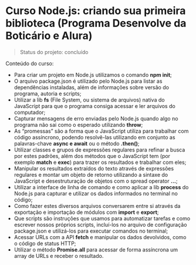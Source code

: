 # Curso Node.js: criando sua primeira biblioteca (Programa Desenvolve da Boticário e Alura)

> Status do projeto: concluído

Conteúdo do curso:

* Para criar um projeto em Node.js utilizamos o comando **npm init**;
* O arquivo package.json é utilizado pelo Node.js para listar as dependências instaladas, além de informações sobre versão do programa, autoria e scripts;
* Utilizar a lib **fs** (File System, ou sistema de arquivos) nativa do JavaScript para que o programa consiga acessar e ler arquivos do computador;
* Capturar mensagens de erro enviadas pelo Node.js quando algo no programa não sai como o esperado utilizando **throw**;
* As “promessas” são a forma que o JavaScript utiliza para trabalhar com código assíncrono, podendo resolvê-las utilizando em conjunto as palavras-chave **async e await** ou o método **.then()**;
* Utilizar classes e grupos de expressões regulares para refinar a busca por estes padrões, além dos métodos que o JavaScript tem (por exemplo **match** e **exec**) para trazer os resultados e trabalhar com eles;
* Manipular os resultados extraídos do texto através de expressões regulares e montar um objeto de retorno utilizando a sintaxe do JavaScript e desestruturação de objetos com o spread operator **...**;
* Utilizar a interface de linha de comando e como aplicar a lib **process** do Node.js para capturar e utilizar os dados informados no terminal no código; 
* Como fazer estes diversos arquivos conversarem entre si através da exportação e importação de módulos com **import** e **export**;
* Que scripts são instruções que usamos para automatizar tarefas e como escrever nossos próprios scripts, incluí-los no arquivo de configuração package.json e utilizá-los para executar comandos no terminal;
* Acessar URLs com a API **fetch** e manipular os dados devolvidos, como o código de status HTTP;
* Utilizar o método **Promise.all** para acessar de forma assíncrona um array de URLs e receber o resultado.